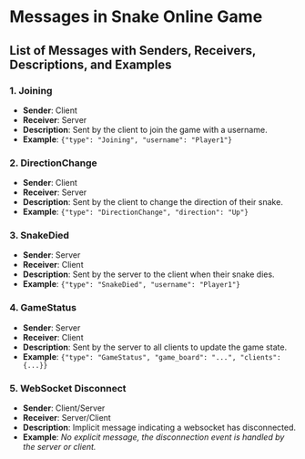 # Messages in Snake Online Game

## List of Messages with Senders, Receivers, Descriptions, and Examples

### 1. Joining
- **Sender**: Client
- **Receiver**: Server
- **Description**: Sent by the client to join the game with a username.
- **Example**: `{"type": "Joining", "username": "Player1"}`

### 2. DirectionChange
- **Sender**: Client
- **Receiver**: Server
- **Description**: Sent by the client to change the direction of their snake.
- **Example**: `{"type": "DirectionChange", "direction": "Up"}`

### 3. SnakeDied
- **Sender**: Server
- **Receiver**: Client
- **Description**: Sent by the server to the client when their snake dies.
- **Example**: `{"type": "SnakeDied", "username": "Player1"}`

### 4. GameStatus
- **Sender**: Server
- **Receiver**: Client
- **Description**: Sent by the server to all clients to update the game state.
- **Example**: `{"type": "GameStatus", "game_board": "...", "clients": {...}}`

### 5. WebSocket Disconnect
- **Sender**: Client/Server
- **Receiver**: Server/Client
- **Description**: Implicit message indicating a websocket has disconnected.
- **Example**: *No explicit message, the disconnection event is handled by the server or client.*
